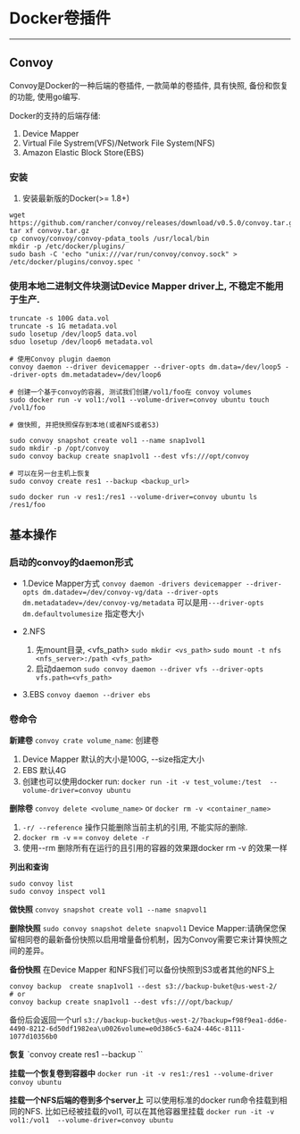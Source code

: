 # Docker卷插件
---

## Convoy

Convoy是Docker的一种后端的卷插件, 一款简单的卷插件, 具有快照, 备份和恢复的功能, 使用go编写.

Docker的支持的后端存储:
1. Device Mapper
2. Virtual File Systrem(VFS)/Network File System(NFS)
3. Amazon Elastic Block Store(EBS)

### 安装
1. 安装最新版的Docker(>= 1.8+)
```
wget https://github.com/rancher/convoy/releases/download/v0.5.0/convoy.tar.gz
tar xf convoy.tar.gz
cp convoy/convoy/convoy-pdata_tools /usr/local/bin
mkdir -p /etc/docker/plugins/
sudo bash -C 'echo "unix:///var/run/convoy/convoy.sock" > /etc/docker/plugins/convoy.spec '
```

### 使用本地二进制文件块测试Device   Mapper driver上, 不稳定不能用于生产.
```
truncate -s 100G data.vol
truncate -s 1G metadata.vol
sudo losetup /dev/loop5 data.vol
sduo losetup /dev/loop6 metadata.vol

# 使用Convoy plugin daemon
convoy daemon --driver devicemapper --driver-opts dm.data=/dev/loop5 --driver-opts dm.metadatadev=/dev/loop6

# 创建一个基于convoy的容器, 测试我们创建/vol1/foo在 convoy volumes
sudo docker run -v vol1:/vol1 --volume-driver=convoy ubuntu touch /vol1/foo

# 做快照, 并把快照保存到本地(或者NFS或者S3)

sudo convoy snapshot create vol1 --name snap1vol1
sudo mkdir -p /opt/convoy
sudo convoy backup create snap1vol1 --dest vfs:///opt/convoy

# 可以在另一台主机上恢复
sudo convoy create res1 --backup <backup_url>

sudo docker run -v res1:/res1 --volume-driver=convoy ubuntu ls /res1/foo
```

## 基本操作
### 启动的convoy的daemon形式
- 1.Device Mapper方式
`convoy daemon -drivers devicemapper --driver-opts dm.datadev=/dev/convoy-vg/data --driver-opts dm.metadatadev=/dev/convoy-vg/metadata`
可以是用`---driver-opts dm.defaultvolumesize` 指定卷大小

- 2.NFS
  1. 先mount目录, <vfs_path>
    `sudo mkdir <vs_path>`
    `sudo mount -t nfs <nfs_server>:/path <vfs_path>`
  2. 启动daemon
    `sudo convoy daemon --driver vfs --driver-opts vfs.path=<vfs_path>`

- 3.EBS
  `convoy daemon --driver ebs`

### 卷命令
**新建卷**
`convoy crate volume_name`: 创建卷
  1. Device Mapper 默认的大小是100G, --size指定大小
  2. EBS 默认4G
  3. 创建也可以使用docker run: `docker run -it -v test_volume:/test  --volume-driver=convoy ubuntu`

**删除卷**
`convoy delete <volume_name>` or `docker rm -v <container_name>`
  1. `-r/ --reference` 操作只能删除当前主机的引用, 不能实际的删除.
  2. `docker rm -v` == `convoy delete -r`
  3. 使用--rm 删除所有在运行的且引用的容器的效果跟docker rm -v 的效果一样
  
**列出和查询**
```
sudo convoy list
sudo convoy inspect vol1
```

**做快照**
`convoy snapshot create vol1 --name snapvol1`

**删除快照**
`sudo convoy snapshot delete snapvol1`
Device Mapper:请确保您保留相同卷的最新备份快照以启用增量备份机制，因为Convoy需要它来计算快照之间的差异。

**备份快照**
在Device Mapper 和NFS我们可以备份快照到S3或者其他的NFS上
```
convoy backup  create snap1vol1 --dest s3://backup-buket@us-west-2/
# or
convoy backup create snap1vol1 --dest vfs:///opt/backup/
```
备份后会返回一个url
`s3://backup-bucket@us-west-2/?backup=f98f9ea1-dd6e-4490-8212-6d50df1982ea\u0026volume=e0d386c5-6a24-446c-8111-1077d10356b0`

**恢复**
`convoy create res1 --backup <url>``

**挂载一个恢复卷到容器中**
`docker run -it -v res1:/res1 --volume-driver convoy ubuntu`

**挂载一个NFS后端的卷到多个server上**
可以使用标准的docker run命令挂载到相同的NFS. 比如已经被挂载的vol1, 可以在其他容器里挂载
`docker run -it -v vol1:/vol1  --volume-driver=convoy ubuntu`

